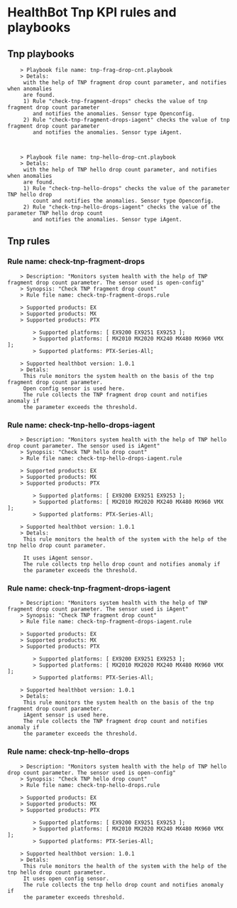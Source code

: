 # HealthBot Tnp KPI rules and playbooks

## Tnp playbooks



		> Playbook file name: tnp-frag-drop-cnt.playbook
		> Detals:
		 with the help of TNP fragment drop count parameter, and notifies when anomalies
		 are found.
		 1) Rule "check-tnp-fragment-drops" checks the value of tnp fragment drop count parameter
		    and notifies the anomalies. Sensor type Openconfig.
		 2) Rule "check-tnp-fragment-drops-iagent" checks the value of tnp fragment drop count parameter
		    and notifies the anomalies. Sensor type iAgent.



		> Playbook file name: tnp-hello-drop-cnt.playbook
		> Detals:
		 with the help of TNP hello drop count parameter, and notifies when anomalies
		 are found.
		 1) Rule "check-tnp-hello-drops" checks the value of the parameter TNP hello drop
		    count and notifies the anomalies. Sensor type Openconfig.
		 2) Rule "check-tnp-hello-drops-iagent" checks the value of the parameter TNP hello drop count
		    and notifies the anomalies. Sensor type iAgent.

## Tnp rules

### Rule name: check-tnp-fragment-drops 
		> Description: "Monitors system health with the help of TNP fragment drop count parameter. The sensor used is open-config"
		> Synopsis: "Check TNP fragment drop count"
		> Rule file name: check-tnp-fragment-drops.rule

		> Supported products: EX 
		> Supported products: MX 
		> Supported products: PTX 

			> Supported platforms: [ EX9200 EX9251 EX9253 ];
			> Supported platforms: [ MX2010 MX2020 MX240 MX480 MX960 VMX ];
			> Supported platforms: PTX-Series-All;

		> Supported healthbot version: 1.0.1
		> Detals:
		 This rule monitors the system health on the basis of the tnp fragment drop count parameter.
		 Open config sensor is used here.
		 The rule collects the TNP fragment drop count and notifies anomaly if
		 the parameter exceeds the threshold.
### Rule name: check-tnp-hello-drops-iagent 
		> Description: "Monitors system health with the help of TNP hello drop count parameter. The sensor used is iAgent"
		> Synopsis: "Check TNP hello drop count"
		> Rule file name: check-tnp-hello-drops-iagent.rule

		> Supported products: EX 
		> Supported products: MX 
		> Supported products: PTX 

			> Supported platforms: [ EX9200 EX9251 EX9253 ];
			> Supported platforms: [ MX2010 MX2020 MX240 MX480 MX960 VMX ];
			> Supported platforms: PTX-Series-All;

		> Supported healthbot version: 1.0.1
		> Detals:
		 This rule monitors the health of the system with the help of the tnp hello drop count parameter.
		
		 It uses iAgent sensor.
		 The rule collects tnp hello drop count and notifies anomaly if
		 the parameter exceeds the threshold.
### Rule name: check-tnp-fragment-drops-iagent 
		> Description: "Monitors system health with the help of TNP fragment drop count parameter. The sensor used is iAgent"
		> Synopsis: "Check TNP fragment drop count"
		> Rule file name: check-tnp-fragment-drops-iagent.rule

		> Supported products: EX 
		> Supported products: MX 
		> Supported products: PTX 

			> Supported platforms: [ EX9200 EX9251 EX9253 ];
			> Supported platforms: [ MX2010 MX2020 MX240 MX480 MX960 VMX ];
			> Supported platforms: PTX-Series-All;

		> Supported healthbot version: 1.0.1
		> Detals:
		 This rule monitors the system health on the basis of the tnp fragment drop count parameter.
		 iAgent sensor is used here.
		 The rule collects the TNP fragment drop count and notifies anomaly if
		 the parameter exceeds the threshold.
### Rule name: check-tnp-hello-drops 
		> Description: "Monitors system health with the help of TNP hello drop count parameter. The sensor used is open-config"
		> Synopsis: "Check TNP hello drop count"
		> Rule file name: check-tnp-hello-drops.rule

		> Supported products: EX 
		> Supported products: MX 
		> Supported products: PTX 

			> Supported platforms: [ EX9200 EX9251 EX9253 ];
			> Supported platforms: [ MX2010 MX2020 MX240 MX480 MX960 VMX ];
			> Supported platforms: PTX-Series-All;

		> Supported healthbot version: 1.0.1
		> Detals:
		 This rule monitors the health of the system with the help of the tnp hello drop count parameter.
		 It uses open config sensor.
		 The rule collects the tnp hello drop count and notifies anomaly if
		 the parameter exceeds threshold.
